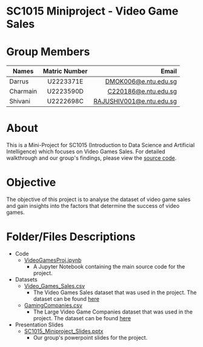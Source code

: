 # SC1015 Miniproject - Video Game Sales
# Group Members
| Names         | Matric Number | Email                    |
| ------------- |:-------------:| ------------------------:|
| Darrus        | U2223371E     | DMOK006@e.ntu.edu.sg     |
| Charmain      | U2223590D     | C220186@e.ntu.edu.sg     |
| Shivani       | U2222698C     | RAJUSHIV001@e.ntu.edu.sg |


# About
This is a Mini-Project for SC1015 (Introduction to Data Science and Artificial Intelligence) which focuses on Video Games Sales. For detailed walkthrough and our group's findings, please view the [source code](/Code/VideoGamesProj.ipynb).


# Objective
The objective of this project is to analyse the dataset of video game sales and gain insights into the factors that determine the success of video games.

# Folder/Files Descriptions
+ Code
	+ [VideoGamesProj.ipynb](/Code/VideoGamesProj.ipynb)
		+ A Jupyter Notebook containing the main source code for the project.
+ Datasets
	+ [Video_Games_Sales.csv](/Datasets/Video_Games_Sales.csv)
		+ The Video Games Sales dataset that was used in the project. The dataset can be found [here](https://www.kaggle.com/datasets/rush4ratio/video-game-sales-with-ratings)
	+ [GamingCompanies.csv](/Datasets/GamingCompanies.csv.csv)
		+ The Large Video Game Companies dataset that was used in the project. The dataset can be found [here](https://www.kaggle.com/datasets/kkhandekar/large-video-game-companies)
+ Presentation Slides
	+ [SC1015_Miniproject_Slides.pptx](/Presentation_Slides/SC1015_Miniproject_Slides.pptx)
		+ Our group's powerpoint slides for the project.
